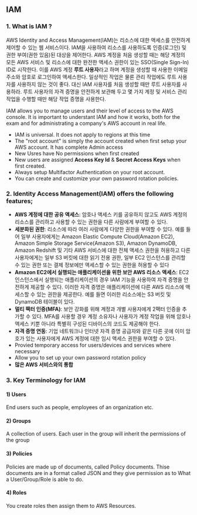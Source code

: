 ## IAM

### 1. What is IAM ?
AWS Identity and Access Management(IAM)는 리소스에 대한 액세스를 안전하게 제어할 수 있는 웹 서비스이다. IAM을 사용하여 리소스를 사용하도록 인증(로그인) 및 권한 부여(권한 있음)된 대상을 제어한다.
AWS 계정을 처음 생성할 때는 해당 계정의 모든 AWS 서비스 및 리소스에 대한 완전한 액세스 권한이 있는 SSO(Single Sign-In) ID로 시작한다. 이를 AWS 계정 **루트 사용자**라고 하며 계정을 생성할 때 사용한 이메일 주소와 암호로 로그인하여 액세스한다. 일상적인 작업은 물론 관리 작업에도 루트 사용자를 사용하지 않는 것이 좋다. 대신 IAM 사용자를 처음 생성할 때만 루트 사용자를 사용하라.
루트 사용자의 자격 증명을 안전하게 보관해 두고 몇 가지 계정 및 서비스 관리 작업을 수행할 때만 해당 작업 증명을 사용한다.

IAM allows you to manage users and their level of access to the AWS console.
It is important to understant IAM and how it works, both for the exam and for administrating a company's AWS account in real life.

- IAM is universal. It does not apply to regions at this time
- The "root account" is simply the account created when first setup your AWS account. It has complete Admin access
- New Usres have No permissions when first created
- New users are assigned **Access Key Id** & **Secret Access Keys** when first created.
- Always setup Multifactor Authentication on your root account.
- You can create and customize your own password rotation policies.

### 2. Identity Access Management(IAM) offers the following features;
- **AWS 계정에 대한 공유 액세스**: 암호나 액세스 키를 공유하지 않고도 AWS 계정의 리소스를 관리하고 사용할 수 있는 권한을 다른 사람에게 부여할 수 있다.
- **세분화된 권한**: 리소스에 따라 여러 사람에게 다양한 권한을 부여할 수 있다. 예를 들어 일부 사용자에게는 Amazon Elastic Compute Cloud(Amazon EC2), Amazon Simple Storage Service(Amazon S3), Amazon DynamoDB, Amazon Redshift 및 기타 AWS 서비스에 대한 전체 액세스 권한을 허용하고 다른 사용자에게는 일부 S3 버킷에 대한 읽기 전용 권한, 일부 EC2 인스턴스를 관리할 수 있는 권한 또는 결제 정보에만 액세스할 수 있는 권한을 허용할 수 있다
- **Amazon EC2에서 실행되는 애플리케이션을 위한 보안 AWS 리소스 액세스**: EC2 인스턴스에서 실행되는 애플리케이션의 경우 IAM 기능을 사용하여 자격 증명을 안전하게 제공할 수 있다. 이러한 자격 증명은 애플리케이션에 다른 AWS 리소스에 액세스할 수 있는 권한을 제공한다. 예를 들면 이러한 리소스에는 S3 버킷 및 DynamoDB 테이블이 있다.
- **멀티 팩터 인증(MFA)**: 보안 강화를 위해 계정과 개별 사용자에게 2팩터 인증을 추가할 수 있다. MFA를 사용할 경우 계정 소유자나 사용자가 계정 작업을 위해 암호나 액세스 키뿐 아니라 특별히 구성된 디바이스의 코드도 제공해야 한다.
- **자격 증명 연동**: 기업 네트워크나 인터넷 자격 증명 공급자와 같은 다른 곳에 이미 암호가 있는 사용자에게 AWS 계정에 대한 임시 액세스 권한을 부여할 수 있다.
- Provied temporary access for users/devices and services where necessary
- Allow you to set up your own password rotation policy
- **많은 AWS 서비스와의 통합**

### 3. Key Terminology for IAM

#### 1) Users

End users such as people, employees of an organization etc.

#### 2) Groups

A collection of users. Each user in the group will inherit the permissions of the group

#### 3) Policies

Policies are made up of documents, called Policy documents.
Thise documents are in a format called JSON and they give permission as to What a User/Group/Role is able to do.

#### 4) Roles

You create roles then assign them to AWS Resources.
